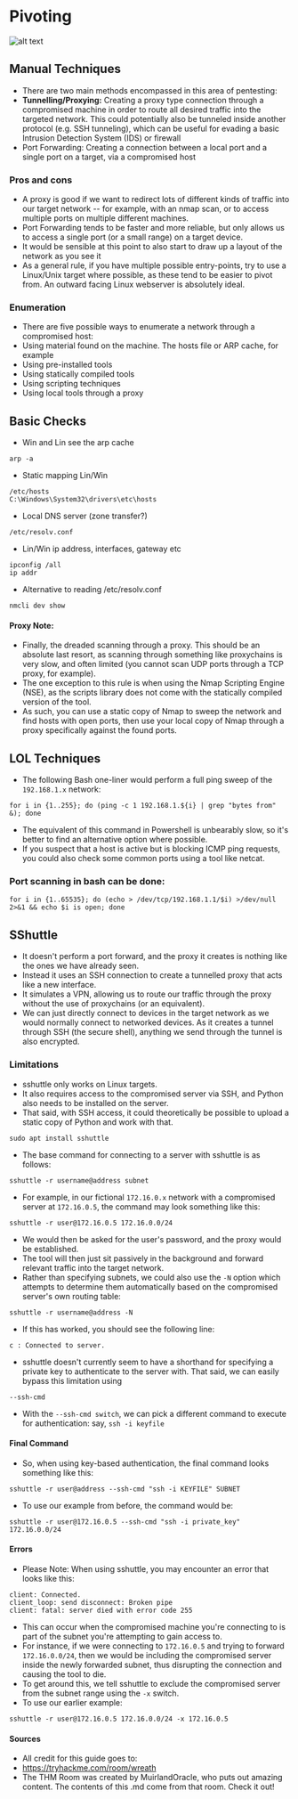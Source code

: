 # Pivoting

![alt text](https://assets.tryhackme.com/additional/wreath-network/6904b85a9b93.png)

## Manual Techniques

* There are two main methods encompassed in this area of pentesting:
* **Tunnelling/Proxying:** Creating a proxy type connection through a compromised machine in order to route all desired traffic into the targeted network. This could potentially also be tunneled inside another protocol (e.g. SSH tunneling), which can be useful for evading a basic Intrusion Detection System (IDS) or firewall
* Port Forwarding: Creating a connection between a local port and a single port on a target, via a compromised host

### Pros and cons

* A proxy is good if we want to redirect lots of different kinds of traffic into our target network -- for example, with an nmap scan, or to access multiple ports on multiple different machines.
* Port Forwarding tends to be faster and more reliable, but only allows us to access a single port (or a small range) on a target device.
* It would be sensible at this point to also start to draw up a layout of the network as you see it
* As a general rule, if you have multiple possible entry-points, try to use a Linux/Unix target where possible, as these tend to be easier to pivot from. An outward facing Linux webserver is absolutely ideal.

### Enumeration

* There are five possible ways to enumerate a network through a compromised host:
* Using material found on the machine. The hosts file or ARP cache, for example
* Using pre-installed tools
* Using statically compiled tools
* Using scripting techniques
* Using local tools through a proxy

## Basic Checks

* Win and Lin see the arp cache

```
arp -a 
```

* Static mapping Lin/Win

```
/etc/hosts 
C:\Windows\System32\drivers\etc\hosts 
```

* Local DNS server (zone transfer?)

```
/etc/resolv.conf 
```

* Lin/Win ip address, interfaces, gateway etc

```
ipconfig /all 
ip addr 
```

* Alternative to reading /etc/resolv.conf

```
nmcli dev show 
```

#### Proxy Note:

* Finally, the dreaded scanning through a proxy. This should be an absolute last resort, as scanning through something like proxychains is very slow, and often limited (you cannot scan UDP ports through a TCP proxy, for example).
* The one exception to this rule is when using the Nmap Scripting Engine (NSE), as the scripts library does not come with the statically compiled version of the tool.
* As such, you can use a static copy of Nmap to sweep the network and find hosts with open ports, then use your local copy of Nmap through a proxy specifically against the found ports.

## LOL Techniques

* The following Bash one-liner would perform a full ping sweep of the `192.168.1.x` network:

```
for i in {1..255}; do (ping -c 1 192.168.1.${i} | grep "bytes from" &); done
```

* The equivalent of this command in Powershell is unbearably slow, so it's better to find an alternative option where possible.
* If you suspect that a host is active but is blocking ICMP ping requests, you could also check some common ports using a tool like netcat.

### Port scanning in bash can be done:

```
for i in {1..65535}; do (echo > /dev/tcp/192.168.1.1/$i) >/dev/null 2>&1 && echo $i is open; done
```

## SShuttle

* It doesn't perform a port forward, and the proxy it creates is nothing like the ones we have already seen.
* Instead it uses an SSH connection to create a tunnelled proxy that acts like a new interface.
* It simulates a VPN, allowing us to route our traffic through the proxy without the use of proxychains (or an equivalent).
* We can just directly connect to devices in the target network as we would normally connect to networked devices. As it creates a tunnel through SSH (the secure shell), anything we send through the tunnel is also encrypted.

### Limitations

* sshuttle only works on Linux targets.
* It also requires access to the compromised server via SSH, and Python also needs to be installed on the server.
* That said, with SSH access, it could theoretically be possible to upload a static copy of Python and work with that.

```
sudo apt install sshuttle
```

* The base command for connecting to a server with sshuttle is as follows:

```
sshuttle -r username@address subnet 
```

* For example, in our fictional `172.16.0.x` network with a compromised server at `172.16.0.5`, the command may look something like this:

```
sshuttle -r user@172.16.0.5 172.16.0.0/24
```

* We would then be asked for the user's password, and the proxy would be established.
* The tool will then just sit passively in the background and forward relevant traffic into the target network.
* Rather than specifying subnets, we could also use the `-N` option which attempts to determine them automatically based on the compromised server's own routing table:

```
sshuttle -r username@address -N
```

* If this has worked, you should see the following line:

```
c : Connected to server.
```

* sshuttle doesn't currently seem to have a shorthand for specifying a private key to authenticate to the server with. That said, we can easily bypass this limitation using

```
--ssh-cmd 
```

* With the `--ssh-cmd switch`, we can pick a different command to execute for authentication: say, `ssh -i keyfile`

#### Final Command

* So, when using key-based authentication, the final command looks something like this:

```
sshuttle -r user@address --ssh-cmd "ssh -i KEYFILE" SUBNET
```

* To use our example from before, the command would be:

```
sshuttle -r user@172.16.0.5 --ssh-cmd "ssh -i private_key" 172.16.0.0/24
```

#### Errors

* Please Note: When using sshuttle, you may encounter an error that looks like this:

```
client: Connected.
client_loop: send disconnect: Broken pipe
client: fatal: server died with error code 255
```

* This can occur when the compromised machine you're connecting to is part of the subnet you're attempting to gain access to.
* For instance, if we were connecting to `172.16.0.5` and trying to forward `172.16.0.0/24`, then we would be including the compromised server inside the newly forwarded subnet, thus disrupting the connection and causing the tool to die.
* To get around this, we tell sshuttle to exclude the compromised server from the subnet range using the `-x` switch.
* To use our earlier example:

```
sshuttle -r user@172.16.0.5 172.16.0.0/24 -x 172.16.0.5
```

#### Sources

* All credit for this guide goes to:
* https://tryhackme.com/room/wreath
* The THM Room was created by MuirlandOracle, who puts out amazing content. The contents of this .md come from that room. Check it out!
